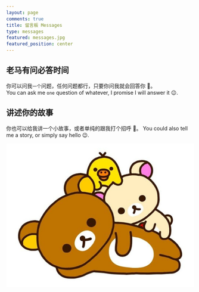 ```yaml
---
layout: page
comments: true
title: 留言板 Messages
type: messages
featured: messages.jpg
featured_position: center
---
```


## 老马有问必答时间

你可以问我``一个``问题，任何问题都行，只要你问我就会回答你 🥳。  
You can ask me ``one`` question of whatever, I promise I will answer it 😉.

## 讲述你的故事

你也可以给我讲一个小故事，或者单纯的跟我打个招呼 🥳。
You could also tell me a story, or simply say hello 😉.

![轻松熊](/assets/img/posts/rilakkuma.jpg)

<script>
    var nowDate = new Date();
    var nowYear = nowDate.getUTCFullYear();
    var nowMonth = nowDate.getUTCMonth()+1;
    if (nowMonth < 10) nowMonth = "0"+nowMonth;
    var nowDay = nowDate.getUTCDate();
    if (nowDay < 10) nowDay = "0"+nowDay;
    var nowHour = nowDate.getUTCHours();
    if (nowHour < 10) nowHour = "0"+nowHour;
    var nowMinute = nowDate.getUTCMinutes();
    if (nowMinute < 10) nowMinute = "0"+nowMinute;
    var nowSecond = nowDate.getUTCSeconds();
    if (nowSecond < 10) nowSecond = "0"+nowSecond;
    
    
    var nowDateStr = nowYear + '-' + nowMonth + '-' + nowDay + 'T' + nowHour + ':' + nowMinute + ':' + nowSecond + '.000Z';
    console.log("ike.today: new date is " + nowDateStr)
    localStorage.setItem("ike.today.q2a.lasttime", nowDateStr);
</script>